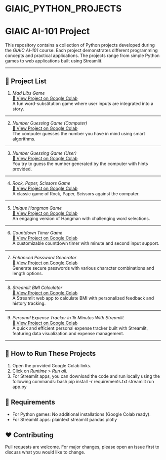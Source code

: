 # GIAIC_PYTHON_PROJECTS
# GIAIC AI-101 Project

This repository contains a collection of Python projects developed during the *GIAIC AI-101* course. Each project demonstrates different programming concepts and practical applications. The projects range from simple Python games to web applications built using Streamlit.

---

## 📜 Project List

1. *Mad Libs Game*  
   [🔗 View Project on Google Colab](https://colab.research.google.com/drive/1m7goSYV2aFWhxLaJlWFQpbHYq131B9fb?usp=sharing)  
   A fun word-substitution game where user inputs are integrated into a story.

---

2. *Number Guessing Game (Computer)*  
   [🔗 View Project on Google Colab](https://colab.research.google.com/drive/1iAsWj5JoERt48GoRQoO5XGOuifgamwbO?usp=sharing)  
   The computer guesses the number you have in mind using smart algorithms.

---

3. *Number Guessing Game (User)*  
   [🔗 View Project on Google Colab](https://colab.research.google.com/drive/10QKrXbjZfKSVUQJIbCMN4gyU8TaizubX?usp=sharing)  
   You try to guess the number generated by the computer with hints provided.

---

4. *Rock, Paper, Scissors Game*  
   [🔗 View Project on Google Colab](https://colab.research.google.com/drive/1J9vY-8cMLvJ0IPPWQmWBuHee802QsYnB?usp=sharing)  
   A classic game of Rock, Paper, Scissors against the computer.

---

5. *Unique Hangman Game*  
   [🔗 View Project on Google Colab](https://colab.research.google.com/drive/18WIBdeA7Kvv5Q0jv8Ppoex9ZK_ao0V3o?usp=sharing)  
   An engaging version of Hangman with challenging word selections.

---

6. *Countdown Timer Game*  
   [🔗 View Project on Google Colab](https://colab.research.google.com/drive/1L1KpWrOoDGCfPD146g8medhfokI-oOgG?usp=sharing)  
   A customizable countdown timer with minute and second input support.

---

7. *Enhanced Password Generator*  
   [🔗 View Project on Google Colab](https://colab.research.google.com/drive/19ydfoxFCGCs90OhXxWjiawR0jg-WCtz2?usp=sharing)  
   Generate secure passwords with various character combinations and length options.

---

8. *Streamlit BMI Calculator*  
   [🔗 View Project on Google Colab](https://colab.research.google.com/drive/1A787zND70svDc5RhWINZbA0qfHJaLxlS?usp=sharing)  
   A Streamlit web app to calculate BMI with personalized feedback and history tracking.

---

9. *Personal Expense Tracker in 15 Minutes With Streamlit*  
   [🔗 View Project on Google Colab](https://colab.research.google.com/drive/16JVWEoqyh5sUkkrHwN3C_Q5Z78KuG_l6?usp=sharing)  
   A quick and efficient personal expense tracker built with Streamlit, featuring data visualization and expense management.

---

## 🚀 How to Run These Projects

1. Open the provided Google Colab links.
2. Click on *Runtime* > *Run all*.
3. For Streamlit apps, you can download the code and run locally using the following commands:
   bash
   pip install -r requirements.txt
   streamlit run app.py
   

## 📄 Requirements
- For Python games: No additional installations (Google Colab ready).
- For Streamlit apps:
  plaintext
  streamlit
  pandas
  plotly
  

## ❤️ Contributing
Pull requests are welcome. For major changes, please open an issue first to discuss what you would like to change.

